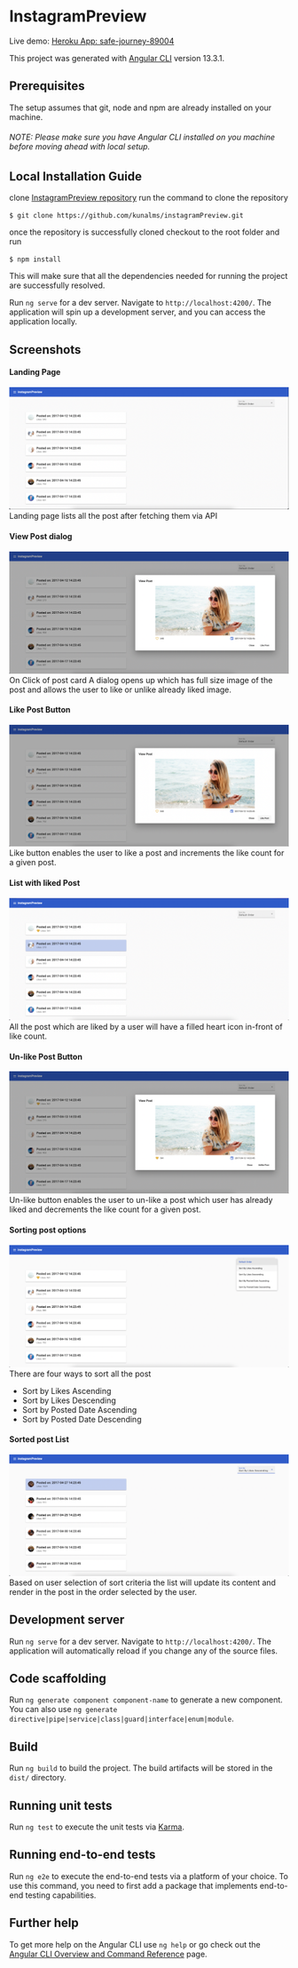 # InstagramPreview

Live demo: [Heroku App: safe-journey-89004](https://safe-journey-89004.herokuapp.com)

This project was generated with [Angular CLI](https://github.com/angular/angular-cli) version 13.3.1.

## Prerequisites
The setup assumes that git, node and npm are already installed on your machine.
###### NOTE: Please make sure you have Angular CLI installed on you machine before moving ahead with local setup.

## Local Installation Guide
clone [InstagramPreview repository](https://github.com/kunalms/instagramPreview.git)
run the command to clone the repository


`$ git clone https://github.com/kunalms/instagramPreview.git`

once the repository is successfully cloned
checkout to the root folder and run

`$ npm install`

This will make sure that all the dependencies needed for running the project are successfully resolved.

Run `ng serve` for a dev server. Navigate to `http://localhost:4200/`.
The application will spin up a development server, and you can access the application locally.

## Screenshots

#### Landing Page
![Screenshot1](./screenshots/Screenshot1.png)
Landing page lists all the post after fetching them via API

#### View Post dialog
![Screenshot2](./screenshots/Screenshot2.png)
On Click of post card A dialog opens up which has full size image of the post and allows the user to like or unlike already liked image.

#### Like Post Button
![Screenshot3](./screenshots/Screenshot3.png)
Like button enables the user to like a post and increments the like count for a given post.

#### List with liked Post
![Screenshot4](./screenshots/Screenshot4.png)
All the post which are liked by a user will have a filled heart icon in-front of like count.

#### Un-like Post Button
![Screenshot5](./screenshots/Screenshot5.png)
Un-like button enables the user to un-like a post which user has already liked and decrements the like count for a given post.

#### Sorting post options
![Screenshot6](./screenshots/Screenshot6.png)
There are four ways to sort all the post
* Sort by Likes Ascending
* Sort by Likes Descending
* Sort by Posted Date Ascending
* Sort by Posted Date Descending

#### Sorted post List
![Screenshot7](./screenshots/Screenshot7.png)
Based on user selection of sort criteria the list will update its content and render in the post in the order selected by the user.

## Development server

Run `ng serve` for a dev server. Navigate to `http://localhost:4200/`. The application will automatically reload if you change any of the source files.

## Code scaffolding

Run `ng generate component component-name` to generate a new component. You can also use `ng generate directive|pipe|service|class|guard|interface|enum|module`.

## Build

Run `ng build` to build the project. The build artifacts will be stored in the `dist/` directory.

## Running unit tests

Run `ng test` to execute the unit tests via [Karma](https://karma-runner.github.io).

## Running end-to-end tests

Run `ng e2e` to execute the end-to-end tests via a platform of your choice. To use this command, you need to first add a package that implements end-to-end testing capabilities.

## Further help

To get more help on the Angular CLI use `ng help` or go check out the [Angular CLI Overview and Command Reference](https://angular.io/cli) page.
